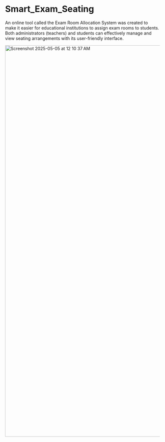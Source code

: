 # Smart_Exam_Seating
An online tool called the Exam Room Allocation System was created to make it easier for educational institutions to assign exam rooms to students. Both administrators (teachers) and students can effectively manage and view seating arrangements with its user-friendly interface.


<img width="1274" alt="Screenshot 2025-05-05 at 12 10 37 AM" src="https://github.com/user-attachments/assets/722f9e7e-f73c-45af-b158-4f552fad6ab9" />
